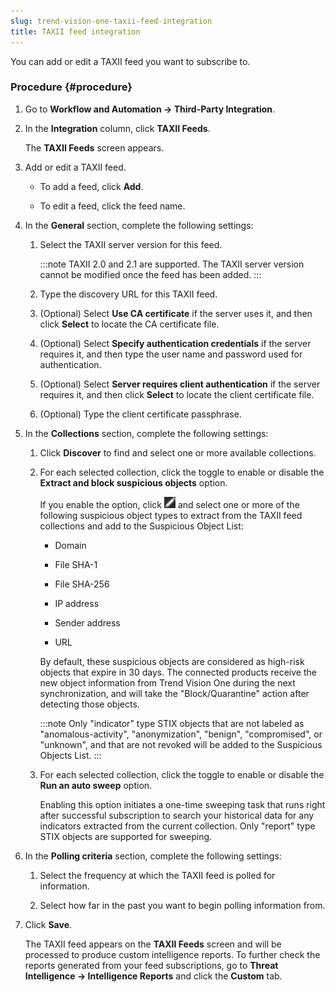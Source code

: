 ```yaml
---
slug: trend-vision-one-taxii-feed-integration
title: TAXII feed integration
---
```


You can add or edit a TAXII feed you want to subscribe to.

### Procedure {#procedure}

1.  Go to **Workflow and Automation → Third-Party Integration**.

2.  In the **Integration** column, click **TAXII Feeds**.

    The **TAXII Feeds** screen appears.

3.  Add or edit a TAXII feed.

    - To add a feed, click **Add**.

    - To edit a feed, click the feed name.

4.  In the **General** section, complete the following settings:

    1.  Select the TAXII server version for this feed.

        :::note
        TAXII 2.0 and 2.1 are supported. The TAXII server version cannot be modified once the feed has been added.
        :::

    2.  Type the discovery URL for this TAXII feed.

    3.  (Optional) Select **Use CA certificate** if the server uses it, and then click **Select** to locate the CA certificate file.

    4.  (Optional) Select **Specify authentication credentials** if the server requires it, and then type the user name and password used for authentication.

    5.  (Optional) Select **Server requires client authentication** if the server requires it, and then click **Select** to locate the client certificate file.

    6.  (Optional) Type the client certificate passphrase.

5.  In the **Collections** section, complete the following settings:

    1.  Click **Discover** to find and select one or more available collections.

    2.  For each selected collection, click the toggle to enable or disable the **Extract and block suspicious objects** option.

        If you enable the option, click ![](/images/edit_icon=e867c8bf-3c64-4b15-95f5-bf7a76d585ef.webp) and select one or more of the following suspicious object types to extract from the TAXII feed collections and add to the Suspicious Object List:

        - Domain

        - File SHA-1

        - File SHA-256

        - IP address

        - Sender address

        - URL

        By default, these suspicious objects are considered as high-risk objects that expire in 30 days. The connected products receive the new object information from Trend Vision One during the next synchronization, and will take the "Block/Quarantine" action after detecting those objects.

        :::note
        Only "indicator" type STIX objects that are not labeled as "anomalous-activity", "anonymization", "benign", "compromised", or "unknown", and that are not revoked will be added to the Suspicious Objects List.
        :::

    3.  For each selected collection, click the toggle to enable or disable the **Run an auto sweep** option.

        Enabling this option initiates a one-time sweeping task that runs right after successful subscription to search your historical data for any indicators extracted from the current collection. Only "report" type STIX objects are supported for sweeping.

6.  In the **Polling criteria** section, complete the following settings:

    1.  Select the frequency at which the TAXII feed is polled for information.

    2.  Select how far in the past you want to begin polling information from.

7.  Click **Save**.

    The TAXII feed appears on the **TAXII Feeds** screen and will be processed to produce custom intelligence reports. To further check the reports generated from your feed subscriptions, go to **Threat Intelligence → Intelligence Reports** and click the **Custom** tab.
